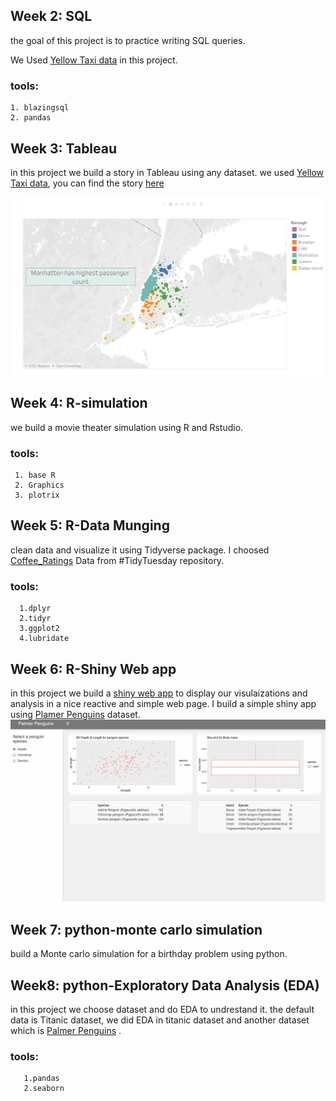 

## Week 2: SQL 
  the goal of this project is to practice writing SQL queries.
  
  We Used [Yellow Taxi data](https://www1.nyc.gov/site/tlc/about/tlc-trip-record-data.page) in this project.
  ### tools:
    1. blazingsql
    2. pandas
  


## Week 3: Tableau
   in this project we build a story in Tableau using any dataset.
   we used [Yellow Taxi data](https://www1.nyc.gov/site/tlc/about/tlc-trip-record-data.page), you can find the story [here](https://public.tableau.com/profile/mashael.al.saeed#!/vizhome/Taxi_Weekend_Project/Story1)   
   
   
   ![image](https://github.com/Mashael0x/Data-Science-Bootcamp/blob/main/Screenshot%20(1042).png)
    
    

## Week 4: R-simulation
   we build a movie theater simulation using R and Rstudio.
   ### tools:
     1. base R
     2. Graphics
     3. plotrix

## Week 5: R-Data Munging
   clean data and visualize it using Tidyverse package.
   I choosed [Coffee_Ratings](https://github.com/rfordatascience/tidytuesday) Data from #TidyTuesday repository.
   ### tools:
      1.dplyr
      2.tidyr
      3.ggplot2
      4.lubridate
## Week 6: R-Shiny Web app
  in this project we build a [shiny web app](https://shiny.rstudio.com/) to display our visulaizations and analysis in a nice reactive and simple web page. 
  I build a simple shiny app using [Plamer Penguins](https://github.com/rfordatascience/tidytuesday/tree/master/data/2020/2020-07-28) dataset.
  ![](https://github.com/Mashael0x/Data-Science-Bootcamp/blob/main/PneguinsShinyApp.gif)

## Week 7: python-monte carlo simulation
   build a Monte carlo simulation for a birthday problem using python.

## Week8: python-Exploratory Data Analysis (EDA)
   in this project we choose dataset and do EDA to undrestand it.
   the default data is Titanic dataset, we did EDA in titanic dataset and another dataset which is [Palmer Penguins](https://github.com/rfordatascience/tidytuesday/tree/master/data/2020/2020-07-28) .
   ### tools:
       1.pandas
       2.seaborn

